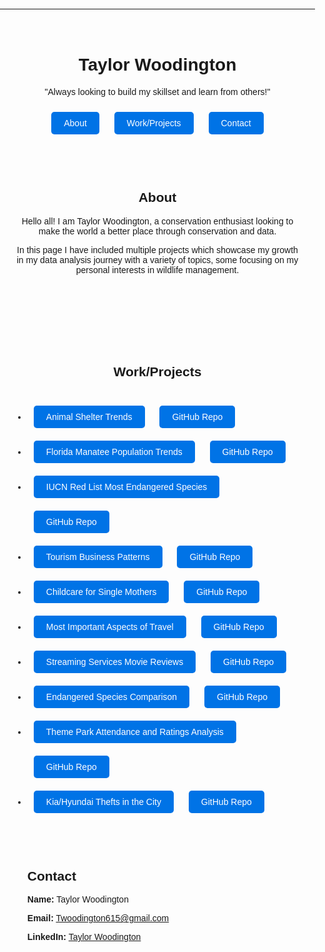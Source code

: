 ---

<style>
  body {
    font-family: Arial, sans-serif;
    margin: 0;
    padding: 0;
    text-align: center;
  }
  .container {
    max-width: 800px;
    margin: 0 auto;
    padding: 20px;
  }
  .section {
    padding: 50px 0;
  }
  .btn {
    display: inline-block;
    margin: 10px;
    padding: 10px 20px;
    background: #0073e6;
    color: white;
    text-decoration: none;
    border-radius: 5px;
  }
  .btn:hover {
    background: #005bb5;
  }
</style>

<div class="container">
  <h1>Taylor Woodington</h1>
  <p>"Always looking to build my skillset and learn from others!"</p>

  <div>
    <a href="#about" class="btn">About</a>
    <a href="#projects" class="btn">Work/Projects</a>
    <a href="#contact" class="btn">Contact</a>
  </div>

  <div id="about" class="section">
    <h2>About</h2>
    <p>Hello all! I am Taylor Woodington, a conservation enthusiast looking to make the world a better place through conservation and data.</p>
    <p>In this page I have included multiple projects which showcase my growth in my data analysis journey with a variety of topics, some focusing on my personal interests in wildlife management.</p>
  </div>

   <div id="projects" class="section">
    <h2>Work/Projects</h2>
    <ul style="text-align: left; display: inline-block;">
      <li><a href="https://github.com/taydwoodington/taydwood.github.io/tree/main/Animal_Shelter_Trends" class="btn">Animal Shelter Trends</a>
          <a href="https://github.com/taydwoodington/taydwood.github.io" class="btn">GitHub Repo</a></li>
      <li><a href="https://github.com/taydwoodington/taydwood.github.io/tree/main/Manatee_Pop_Trends" class="btn">Florida Manatee Population Trends</a>
          <a href="https://github.com/taydwoodington/taydwood.github.io" class="btn">GitHub Repo</a></li>
      <li><a href="https://github.com/taydwoodington/taydwood.github.io/tree/main/IUCNRedList" class="btn">IUCN Red List Most Endangered Species</a>
          <a href="https://github.com/taydwoodington/taydwood.github.io" class="btn">GitHub Repo</a></li>
      <li><a href="https://github.com/taydwoodington/taydwood.github.io/tree/main/TourismBusinessPatterns" class="btn">Tourism Business Patterns</a>
          <a href="https://github.com/taydwoodington/taydwood.github.io" class="btn">GitHub Repo</a></li>
      <li><a href="https://github.com/taydwoodington/taydwood.github.io/tree/main/SingleMothers_Childcare" class="btn">Childcare for Single Mothers</a>
          <a href="https://github.com/taydwoodington/taydwood.github.io" class="btn">GitHub Repo</a></li>
      <li><a href="https://github.com/taydwoodington/taydwood.github.io/tree/main/ImportantAspects_Travel" class="btn">Most Important Aspects of Travel</a>
          <a href="https://github.com/taydwoodington/taydwood.github.io" class="btn">GitHub Repo</a></li>
      <li><a href="https://github.com/taydwoodington/taydwood.github.io/tree/main/StreamingService_ReviewAnalysis" class="btn">Streaming Services Movie Reviews</a>
          <a href="https://github.com/taydwoodington/taydwood.github.io" class="btn">GitHub Repo</a></li>
      <li><a href="https://github.com/taydwoodington/taydwood.github.io/tree/main/Endangered%20Species%20Comparison" class="btn">Endangered Species Comparison</a>
          <a href="https://github.com/taydwoodington/taydwood.github.io" class="btn">GitHub Repo</a></li>
      <li><a href="https://github.com/taydwoodington/taydwood.github.io/tree/main/ThemePark_Attendance%26Rating" class="btn">Theme Park Attendance and Ratings Analysis</a>
          <a href="https://github.com/taydwoodington/taydwood.github.io" class="btn">GitHub Repo</a></li>
      <li><a href="https://github.com/taydwoodington/taydwood.github.io/tree/main/Kia%26Hyundai_Thefts" class="btn">Kia/Hyundai Thefts in the City</a>
          <a href="https://github.com/taydwoodington/taydwood.github.io" class="btn">GitHub Repo</a></li>


  <div id="contact" class="section">
    <h2>Contact</h2>
    <p><b>Name:</b> Taylor Woodington</p>
    <p><b>Email:</b> <a href="mailto:Twoodington615@gmail.com">Twoodington615@gmail.com</a></p>
    <p><b>LinkedIn:</b> <a href="https://www.linkedin.com/in/taylor-woodington-7a6065194" target="_blank">Taylor Woodington</a></p>
  </div>
